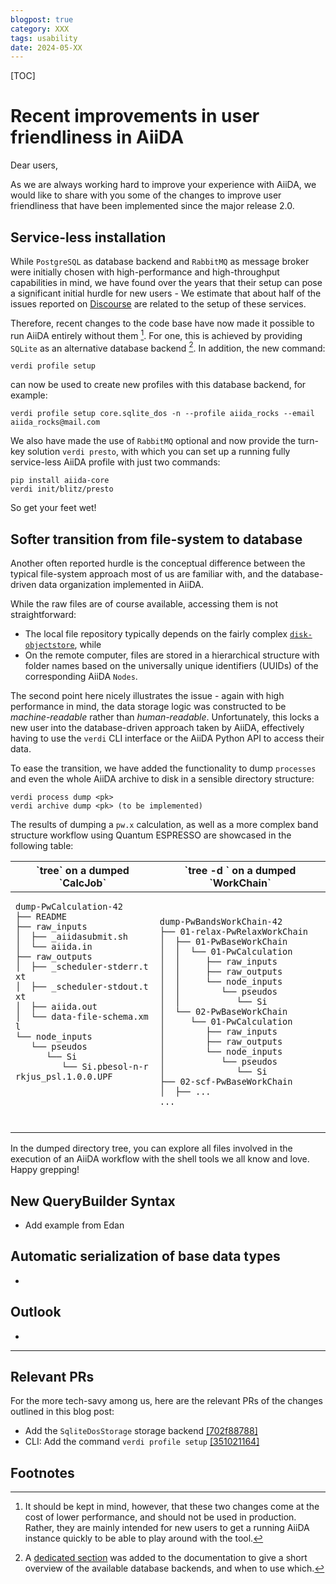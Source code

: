 ```yaml
---
blogpost: true
category: XXX
tags: usability
date: 2024-05-XX
---
```


[TOC]

# Recent improvements in user friendliness in AiiDA

Dear users,

As we are always working hard to improve your experience with AiiDA, we would like to share with you some of the
changes to improve user friendliness that have been implemented since the major release 2.0.

## Service-less installation

While `PostgreSQL` as database backend and `RabbitMQ` as message broker were initially chosen with high-performance and
high-throughput capabilities in mind, we have found over the years that their setup can pose a significant initial
hurdle for new users - We estimate that about half of the issues reported on [Discourse](aiida.discourse.group/) are
related to the setup of these services.

Therefore, recent changes to the code base have now made it possible to run AiiDA entirely without them [^1]. For one, this is
achieved by providing `SQLite` as an alternative database backend [^2]. In addition, the new command:

```shell
verdi profile setup
```

can now be used to create new profiles with this database backend, for example:

```shell
verdi profile setup core.sqlite_dos -n --profile aiida_rocks --email aiida_rocks@mail.com
```

We also have made the use of `RabbitMQ` optional and now provide the turn-key solution `verdi presto`, with which you
can set up a running fully service-less AiiDA profile with just two commands:

```shell=
pip install aiida-core
verdi init/blitz/presto
```

So get your feet wet!

## Softer transition from file-system to database

Another often reported hurdle is the conceptual difference between the typical file-system approach most of us are
familiar with, and the database-driven data organization implemented in AiiDA.

While the raw files are of course available, accessing them is not straightforward:

- The local file repository typically depends on the fairly complex [`disk-objectstore`](https://github.com/aiidateam/disk-objectstore), while
- On the remote computer, files are stored in a hierarchical structure with folder names based on the universally unique
  identifiers (UUIDs) of the corresponding AiiDA `Nodes`.

The second point here nicely illustrates the issue - again with high performance in mind, the data storage logic was
constructed to be _machine-readable_ rather than _human-readable_. Unfortunately, this locks a new user into the database-driven approach taken by AiiDA, effectively having to use the `verdi`
CLI interface or the AiiDA Python API to access their data.

To ease the transition, we have added the functionality to dump `processes` and even the whole AiiDA archive to disk in
a sensible directory structure:

```shell
verdi process dump <pk>
verdi archive dump <pk> (to be implemented)
```

The results of dumping a `pw.x` calculation, as well as a more complex band structure workflow using Quantum ESPRESSO are showcased in the following table:

<!-- prettier-ignore -->
<!-- Taken from: https://gist.github.com/panoply/176101828af8393adc821e49578ac588 -->
<table style="table-layout: fixed; width: 100%">
  <thead>
    <tr>
      <th width="500px"> `tree` on a dumped `CalcJob` </th>
      <th width="500px"> `tree -d ` on a dumped `WorkChain`  </th>
    </tr>
  </thead>
  <tbody>
  <tr width="600px">
      <td style="word-break:break-all;">

```shell
dump-PwCalculation-42
├── README
├── raw_inputs
│  ├── _aiidasubmit.sh
│  └── aiida.in
├── raw_outputs
│  ├── _scheduler-stderr.txt
│  ├── _scheduler-stdout.txt
│  ├── aiida.out
│  └── data-file-schema.xml
└── node_inputs
   └── pseudos
      └── Si
         └── Si.pbesol-n-rrkjus_psl.1.0.0.UPF





```

</td>
<td>

```shell
dump-PwBandsWorkChain-42
├── 01-relax-PwRelaxWorkChain
│  ├── 01-PwBaseWorkChain
│  │  └── 01-PwCalculation
│  │     ├── raw_inputs
│  │     ├── raw_outputs
│  │     └── node_inputs
│  │        └── pseudos
│  │           └── Si
│  └── 02-PwBaseWorkChain
│     └── 01-PwCalculation
│        ├── raw_inputs
│        ├── raw_outputs
│        └── node_inputs
│           └── pseudos
│              └── Si
├── 02-scf-PwBaseWorkChain
│  ├── ...
...
```

</td>
</tr>

  </tbody>
</table>

In the dumped directory tree, you can explore all files involved in the execution of an AiiDA workflow with the shell
tools we all know and love. Happy grepping!

## New QueryBuilder Syntax

- Add example from Edan

## Automatic serialization of base data types

-

## Outlook

-

---

## Relevant PRs

For the more tech-savy among us, here are the relevant PRs of the changes outlined in this blog post:

- Add the `SqliteDosStorage` storage backend [[702f88788]](https://github.com/aiidateam/aiida-core/commit/702f8878829b8e2a65d81623cc2238eb40791bc6)
- CLI: Add the command `verdi profile setup` [[351021164]](https://github.com/aiidateam/aiida-core/commit/351021164d00aa3a2a78b5b6e43e8a87a8553151)

## Footnotes

[^1]:
    It should be kept in mind, however, that these two changes come at the cost of lower performance, and should not
    be used in production. Rather, they are mainly intended for new users to get a running AiiDA instance quickly to be able
    to play around with the tool.

[^2]:
    A [dedicated section](https://aiida.readthedocs.io/projects/aiida-core/en/v2.5.0/topics/storage.html) was added to
    the documentation to give a short overview of the available database backends, and when to use which.
